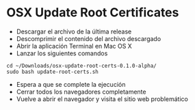 # OSX Update Root Certificates

- Descargar el archivo de la última release
- Descomprimir el contenido del archivo descargado
- Abrir la aplicación Terminal en Mac OS X
- Lanzar los siguientes comandos

```shell
cd ~/Downloads/osx-update-root-certs-0.1.0-alpha/
sudo bash update-root-certs.sh
```

- Espera a que se complete la ejecución
- Cerrar todos los navegadores completamente
- Vuelve a abrir el navegador y visita el sitio web problemático
